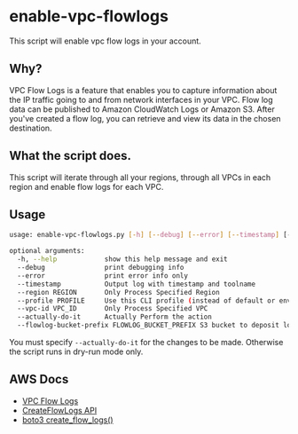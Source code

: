 # enable-vpc-flowlogs

This script will enable vpc flow logs in your account.

## Why?

VPC Flow Logs is a feature that enables you to capture information about the IP traffic going to and from network interfaces in your VPC. Flow log data can be published to Amazon CloudWatch Logs or Amazon S3. After you've created a flow log, you can retrieve and view its data in the chosen destination. 

## What the script does.

This script will iterate through all your regions, through all VPCs in each region and enable flow logs for each VPC.

## Usage

```bash
usage: enable-vpc-flowlogs.py [-h] [--debug] [--error] [--timestamp] [--region REGION] [--profile PROFILE] [--vpc-id VPC_ID] [--actually-do-it] --flowlog-bucket-prefix FLOWLOG_BUCKET_PREFIX

optional arguments:
  -h, --help            show this help message and exit
  --debug               print debugging info
  --error               print error info only
  --timestamp           Output log with timestamp and toolname
  --region REGION       Only Process Specified Region
  --profile PROFILE     Use this CLI profile (instead of default or env credentials)
  --vpc-id VPC_ID       Only Process Specified VPC
  --actually-do-it      Actually Perform the action
  --flowlog-bucket-prefix FLOWLOG_BUCKET_PREFIX S3 bucket to deposit logs to
```

You must specify `--actually-do-it` for the changes to be made. Otherwise the script runs in dry-run mode only.


## AWS Docs

* [VPC Flow Logs](https://docs.aws.amazon.com/vpc/latest/userguide/flow-logs.html)
* [CreateFlowLogs API](https://docs.aws.amazon.com/AWSEC2/latest/APIReference/API_CreateFlowLogs.html)
* [boto3 create_flow_logs()](https://boto3.amazonaws.com/v1/documentation/api/latest/reference/services/ec2.html#EC2.Client.create_flow_logs)


